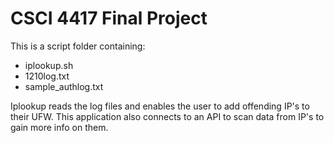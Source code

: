 # CSCI 4417 Final Project
This is a script folder containing:
* iplookup.sh
* 1210log.txt
* sample_authlog.txt

Iplookup reads the log files and enables the user to add offending IP's to their UFW. This application also connects to an API to scan data from IP's to gain more info on them.
